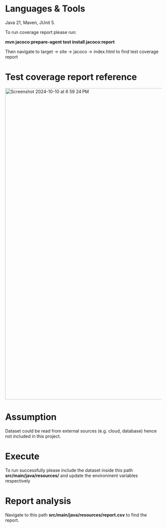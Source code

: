# Languages & Tools
Java 21, Maven, JUnit 5.

To run coverage report please run:

**mvn jacoco:prepare-agent test install jacoco:report**

Then navigate to target -> site -> jacoco -> index.html to find test coverage report

# Test coverage report reference

<img width="997" alt="Screenshot 2024-10-10 at 6 59 24 PM" src="https://github.com/user-attachments/assets/7f7df3bc-9046-4906-9f35-9dbb71cdf445">

# Assumption

Dataset could be read from external sources (e.g. cloud, database) hence not included in this project.

# Execute

To run successfully please include the dataset inside this path **src/main/java/resources/** and update the environment variables respectively

# Report analysis

Navigate to this path **src/main/java/resources/report.csv** to find the report.
